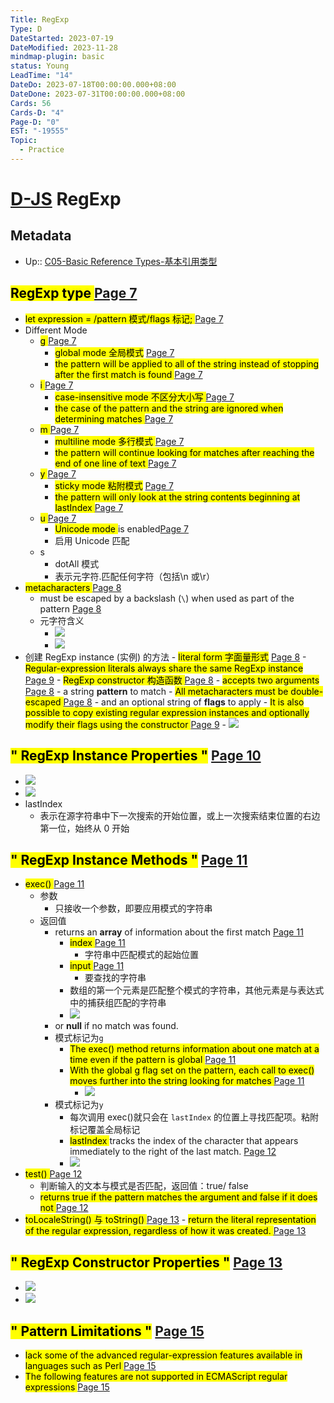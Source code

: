 ```yaml
---
Title: RegExp
Type: D
DateStarted: 2023-07-19
DateModified: 2023-11-28
mindmap-plugin: basic
status: Young
LeadTime: "14"
DateDo: 2023-07-18T00:00:00.000+08:00
DateDone: 2023-07-31T00:00:00.000+08:00
Cards: 56
Cards-D: "4"
Page-D: "0"
EST: "-19555"
Topic:
  - Practice
---
```


# [D-JS](O-JS.md) RegExp

## Metadata

- Up:: [C05-Basic Reference Types-基本引用类型](C05-Basic%20Reference%20Types-基本引用类型.md)

## <mark class="hltr-orange "> RegExp type </mark> [Page 7](zotero://open-pdf/library/items/6CRSJHBD?page=7&annotation=GL7UNM5J)

- <mark class="hltr-orange "> let expression = /pattern 模式/flags 标记; </mark> [Page 7](zotero://open-pdf/library/items/6CRSJHBD?page=7&annotation=R2DT6VHU)
- Different Mode
  - <mark class="hltr-orange "> g </mark> [Page 7](zotero://open-pdf/library/items/6CRSJHBD?page=7&annotation=E29DPYPM)
    - <mark class="hltr-orange "> global mode 全局模式</mark> [Page 7](zotero://open-pdf/library/items/6CRSJHBD?page=7&annotation=GTK5SGWU)
    - <mark class="hltr-yellow "> the pattern will be applied to all of the string instead of stopping after the first match is found </mark> [Page 7](zotero://open-pdf/library/items/6CRSJHBD?page=7&annotation=W6878BRG)
  - <mark class="hltr-orange "> i </mark> [Page 7](zotero://open-pdf/library/items/6CRSJHBD?page=7&annotation=5X42GE33)
    - <mark class="hltr-orange "> case-insensitive mode 不区分大小写 </mark> [Page 7](zotero://open-pdf/library/items/6CRSJHBD?page=7&annotation=NVXG6SEW)
    - <mark class="hltr-yellow "> the case of the pattern and the string are ignored when determining matches </mark> [Page 7](zotero://open-pdf/library/items/6CRSJHBD?page=7&annotation=4I6QEFYX)
  - <mark class="hltr-orange "> m </mark> [Page 7](zotero://open-pdf/library/items/6CRSJHBD?page=7&annotation=4IVVVL9V)
    - <mark class="hltr-orange "> multiline mode 多行模式 </mark> [Page 7](zotero://open-pdf/library/items/6CRSJHBD?page=7&annotation=T4TWY5CA)
    - <mark class="hltr-yellow "> the pattern will continue looking for matches after reaching the end of one line of text </mark> [Page 7](zotero://open-pdf/library/items/6CRSJHBD?page=7&annotation=WPELWRNC)
  - <mark class="hltr-orange "> y </mark> [Page 7](zotero://open-pdf/library/items/6CRSJHBD?page=7&annotation=5ZNW5SAV)
    - <mark class="hltr-orange "> sticky mode 粘附模式</mark> [Page 7](zotero://open-pdf/library/items/6CRSJHBD?page=7&annotation=A42EKG45)
    - <mark class="hltr-magenta "> the pattern will only look at the string contents beginning at lastIndex </mark> [Page 7](zotero://open-pdf/library/items/6CRSJHBD?page=7&annotation=Y7J5NXL9)
  - <mark class="hltr-orange "> u </mark> [Page 7](zotero://open-pdf/library/items/6CRSJHBD?page=7&annotation=KFZZWNAR)
    - <mark class="hltr-orange "> Unicode mode </mark> is enabled[Page 7](zotero://open-pdf/library/items/6CRSJHBD?page=7&annotation=NVAI9GLG)
    - 启用 Unicode 匹配
  - s
    - dotAll 模式
    - 表示元字符.匹配任何字符（包括\n 或\r）
- <mark class="hltr-orange "> metacharacters </mark> [Page 8](zotero://open-pdf/library/items/6CRSJHBD?page=8&annotation=DMUZF2SB)
  - must be escaped by a backslash (`\`) when used as part of the pattern [Page 8](zotero://open-pdf/library/items/6CRSJHBD?page=8&annotation=4SJM39PG)
  - 元字符含义
    - ![](C05BasicReferenceTypes-8-x67-y438.png)
    - ![](Paste%20image%201690779496589image.png)
- 创建 RegExp instance (实例) 的方法 - <mark class="hltr-orange "> literal form 字面量形式</mark> [Page 8](zotero://open-pdf/library/items/6CRSJHBD?page=8&annotation=E7F9IWUI) - <mark class="hltr-yellow "> Regular-expression literals always share the same RegExp instance </mark> [Page 9](zotero://open-pdf/library/items/6CRSJHBD?page=9&annotation=7U3TETB7) - <mark class="hltr-orange "> RegExp constructor 构造函数 </mark> [Page 8](zotero://open-pdf/library/items/6CRSJHBD?page=8&annotation=IFRKFMIU) - <mark class="hltr-yellow "> accepts two arguments </mark> [Page 8](zotero://open-pdf/library/items/6CRSJHBD?page=8&annotation=ZB42L7KU) - a string **pattern** to match - <mark class="hltr-yellow "> All metacharacters must be double-escaped </mark> [Page 8](zotero://open-pdf/library/items/6CRSJHBD?page=8&annotation=L8KABP7I) - and an optional string of **flags** to apply - <mark class="hltr-yellow "> It is also possible to copy existing regular expression instances and optionally modify their flags using the constructor </mark> [Page 9](zotero://open-pdf/library/items/6CRSJHBD?page=9&annotation=NCMX6TWH) - ![](C05BasicReferenceTypes-9-x92-y69.png)
<!--SR:!2023-08-20,8,250!2023-08-24,12,250-->

## <mark class="hltr-gray ">" RegExp Instance Properties "</mark> [Page 10 ](zotero://open-pdf/library/items/6CRSJHBD?page=10&annotation=Z6DWF5AV)

- ![](Paste%20image%201690781179401image.png)
- ![](C05BasicReferenceTypes-10-x65-y213.png)
- lastIndex
  - 表示在源字符串中下一次搜索的开始位置，或上一次搜索结束位置的右边第一位，始终从 0 开始

## <mark class="hltr-gray ">" RegExp Instance Methods "</mark> [Page 11 ](zotero://open-pdf/library/items/6CRSJHBD?page=11&annotation=FVTKCKTR)

- <mark class="hltr-orange "> exec() </mark> [Page 11](zotero://open-pdf/library/items/6CRSJHBD?page=11&annotation=YZ6JEU2U)
  - 参数
    - 只接收一个参数，即要应用模式的字符串
  - 返回值
    - returns an **array** of information about the first match [Page 11](zotero://open-pdf/library/items/6CRSJHBD?page=11&annotation=28QWAL6T)
      - <mark class="hltr-orange "> index </mark> [Page 11](zotero://open-pdf/library/items/6CRSJHBD?page=11&annotation=YJ5JQNGS)
        - 字符串中匹配模式的起始位置
      - <mark class="hltr-orange "> input </mark> [Page 11](zotero://open-pdf/library/items/6CRSJHBD?page=11&annotation=M8YI8TNQ)
        - 要查找的字符串
      - 数组的第一个元素是匹配整个模式的字符串，其他元素是与表达式中的捕获组匹配的字符串
      - ![](Paste%20image%201690782053073image.png)
    - or **null** if no match was found.
    - 模式标记为`g`
      - <mark class="hltr-yellow "> The exec() method returns information about one match at a time even if the pattern is global </mark> [Page 11](zotero://open-pdf/library/items/6CRSJHBD?page=11&annotation=SCGCLNAK)
      - <mark class="hltr-yellow "> With the global g flag set on the pattern, each call to exec() moves further into the string looking for matches </mark> [Page 11](zotero://open-pdf/library/items/6CRSJHBD?page=11&annotation=8B4KA7FH)
        - ![](Paste%20image%201690782124256image.png)
    - 模式标记为`y`
      - 每次调用 exec()就只会在 `lastIndex` 的位置上寻找匹配项。粘附标记覆盖全局标记
      - <mark class="hltr-orange "> lastIndex </mark>tracks the index of the character that appears immediately to the right of the last match. [Page 12](zotero://open-pdf/library/items/6CRSJHBD?page=12&annotation=Z5X4SZ2B)
      - ![](Paste%20image%201690782407110image.png)
- <mark class="hltr-orange "> test() </mark> [Page 12](zotero://open-pdf/library/items/6CRSJHBD?page=12&annotation=P57J7K52)
  - 判断输入的文本与模式是否匹配，返回值：true/ false
  - <mark class="hltr-yellow "> returns true if the pattern matches the argument and false if it does not </mark> [Page 12](zotero://open-pdf/library/items/6CRSJHBD?page=12&annotation=SAL7FVIT)
- <mark class="hltr-orange "> toLocaleString() 与 toString() </mark> [Page 13](zotero://open-pdf/library/items/6CRSJHBD?page=13&annotation=LNTNAH4B) - <mark class="hltr-yellow "> return the literal representation of the regular expression, regardless of how it was created. </mark> [Page 13](zotero://open-pdf/library/items/6CRSJHBD?page=13&annotation=66SV3AEI)
<!--SR:!2023-08-23,11,250!2023-08-21,9,250-->

## <mark class="hltr-gray ">" RegExp Constructor Properties "</mark> [Page 13 ](zotero://open-pdf/library/items/6CRSJHBD?page=13&annotation=6679RQYU)

- ![](C05BasicReferenceTypes-13-x84-y22.png)
- ![](C05BasicReferenceTypes-14-x67-y271.png)

## <mark class="hltr-gray ">" Pattern Limitations "</mark> [Page 15 ](zotero://open-pdf/library/items/6CRSJHBD?page=15&annotation=4IVXA75J)

- <mark class="hltr-yellow "> lack some of the advanced regular-expression features available in languages such as Perl </mark> [Page 15](zotero://open-pdf/library/items/6CRSJHBD?page=15&annotation=9VDSVT93)
- <mark class="hltr-yellow "> The following features are not supported in ECMAScript regular expressions </mark> [Page 15](zotero://open-pdf/library/items/6CRSJHBD?page=15&annotation=84R37J4H)
